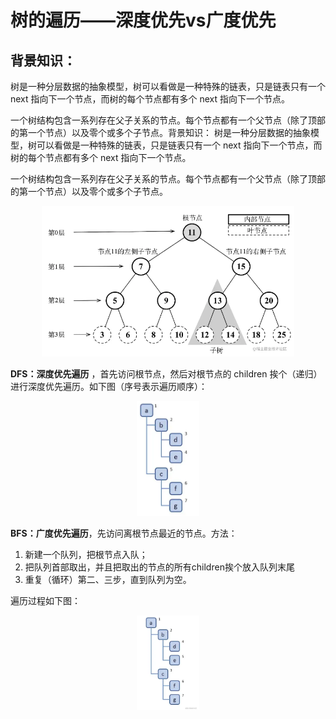 # 树的遍历——深度优先vs广度优先

## **背景知识：**
树是一种分层数据的抽象模型，树可以看做是一种特殊的链表，只是链表只有一个 next 指向下一个节点，而树的每个节点都有多个 next 指向下一个节点。

一个树结构包含一系列存在父子关系的节点。每个节点都有一个父节点（除了顶部的第一个节点）以及零个或多个子节点。背景知识：
树是一种分层数据的抽象模型，树可以看做是一种特殊的链表，只是链表只有一个 next 指向下一个节点，而树的每个节点都有多个 next 指向下一个节点。

一个树结构包含一系列存在父子关系的节点。每个节点都有一个父节点（除了顶部的第一个节点）以及零个或多个子节点。
 <div align="center">
    <img src=./树的遍历dfs_bfs1.png width=80% />
</div>

**DFS：深度优先遍历** ，首先访问根节点，然后对根节点的 children 挨个（递归）进行深度优先遍历。如下图（序号表示遍历顺序）：
 <div align="center">
    <img src=./树的遍历dfs_bfs2.png width=20% />
</div>

**BFS：广度优先遍历**，先访问离根节点最近的节点。方法：
	
1. 新建一个队列，把根节点入队；
2. 把队列首部取出，并且把取出的节点的所有children挨个放入队列末尾
3. 重复（循环）第二、三步，直到队列为空。

遍历过程如下图：
 <div align="center">
    <img src=./树的遍历dfs_bfs3.png width=20% />
</div>